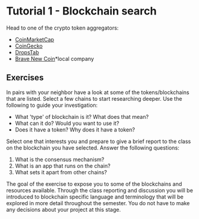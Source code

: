 # Tutorial 1 - Blockchain search

Head to one of the crypto token aggregators:
* [CoinMarketCap](https://coinmarketcap.com/)
* [CoinGecko](https://www.coingecko.com/)
* [DropsTab](https://dropstab.com/)
* [Brave New Coin](https://bravenewcoin.com/data-and-charts/market-cap)*local company

## Exercises
In pairs with your neighbor have a look at some of the tokens/blockchains that are listed. Select a few chains to start researching deeper. Use the following to guide your investigation:
* What 'type' of blockchain is it? What does that mean?
* What can it do? Would you want to use it?
* Does it have a token? Why does it have a token?

Select one that interests you and prepare to give a brief report to the class on the blockchain you have selected. Answer the following questions:
1. What is the consensus mechanism?
2. What is an app that runs on the chain?
3. What sets it apart from other chains?

The goal of the exercise to expose you to some of the blockchains and resources available. Through the class reporting and discussion you will be introduced to blockchain specific language and terminology that will be explored in more detail throughout the semester. You do not have to make any decisions about your project at this stage.

